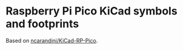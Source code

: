 # Raspberry Pi Pico KiCad symbols and footprints

Based on [ncarandini/KiCad-RP-Pico](https://github.com/ncarandini/KiCad-RP-Pico/).
